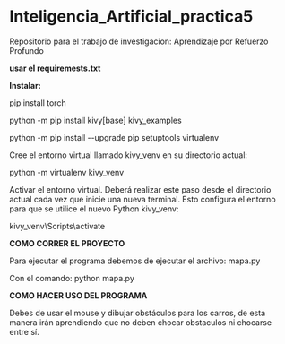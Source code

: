 # Inteligencia_Artificial_practica5
Repositorio para el trabajo de investigacion: Aprendizaje por Refuerzo Profundo

**usar el requiremests.txt**

**Instalar:**

pip install torch

python -m pip install kivy[base] kivy_examples

python -m pip install --upgrade pip setuptools virtualenv

Cree el entorno virtual llamado kivy_venv en su directorio actual:

python -m virtualenv kivy_venv

Activar el entorno virtual. Deberá realizar este paso desde el directorio actual cada vez que inicie una nueva terminal. Esto configura el entorno para que se utilice el nuevo Python kivy_venv:

kivy_venv\Scripts\activate

**COMO CORRER EL PROYECTO**

Para ejecutar el programa debemos de ejecutar el archivo: mapa.py

Con el comando: python mapa.py

**COMO HACER USO DEL PROGRAMA**


Debes de usar el mouse y dibujar obstáculos para los carros, de esta manera irán aprendiendo que no deben chocar obstaculos ni chocarse entre sí.

